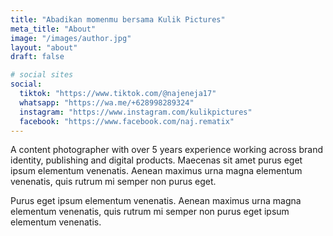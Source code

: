 ```yaml
---
title: "Abadikan momenmu bersama Kulik Pictures"
meta_title: "About"
image: "/images/author.jpg"
layout: "about"
draft: false

# social sites
social:
  tiktok: "https://www.tiktok.com/@najeneja17"
  whatsapp: "https://wa.me/+628998289324"
  instagram: "https://www.instagram.com/kulikpictures"
  facebook: "https://www.facebook.com/naj.rematix"
---
```


A content photographer with over 5 years experience working across brand identity, publishing and digital products. Maecenas sit amet purus eget ipsum elementum venenatis. Aenean maximus urna magna elementum venenatis, quis rutrum mi semper non purus eget.

Purus eget ipsum elementum venenatis. Aenean maximus urna magna elementum venenatis, quis rutrum mi semper non purus eget ipsum elementum venenatis.
